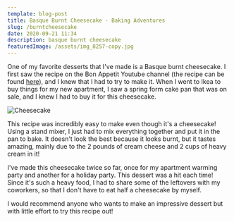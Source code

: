 ```yaml
---
template: blog-post
title: Basque Burnt Cheesecake - Baking Adventures
slug: /burntcheesecake
date: 2020-09-21 11:34
description: basque burnt cheesecake
featuredImage: /assets/img_8257-copy.jpg
---
```

One of my favorite desserts that I've made is a Basque burnt cheesecake. I first saw the recipe on the Bon Appetit Youtube channel (the recipe can be found [here](https://www.bonappetit.com/recipe/basque-burnt-cheesecake)), and I knew that I had to try to make it. When I went to Ikea to buy things for my new apartment, I saw a spring form cake pan that was on sale, and I knew I had to buy it for this cheesecake.

![Cheesecake](/assets/img_8257.jpg "The cheesecake")

This recipe was incredibly easy to make even though it's a cheesecake! Using a stand mixer, I just had to mix everything together and put it in the pan to bake. It doesn't look the best because it looks burnt, but it tastes amazing, mainly due to the 2 pounds of cream cheese and 2 cups of heavy cream in it!

I've made this cheesecake twice so far, once for my apartment warming party and another for a holiday party. This dessert was a hit each time! Since it's such a heavy food, I had to share some of the leftovers with my coworkers, so that I don't have to eat half a cheesecake by myself. 

I would recommend anyone who wants to make an impressive dessert but with little effort to try this recipe out!